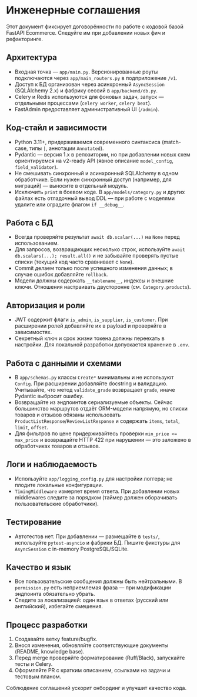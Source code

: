 # Инженерные соглашения

Этот документ фиксирует договорённости по работе с кодовой базой FastAPI Ecommerce. Следуйте им при добавлении новых фич и рефакторинге.

## Архитектура
- Входная точка — `app/main.py`. Версионированные роуты подключаются через `app/main_routers.py` в подприложение `/v1`.
- Доступ к БД организован через асинхронный `AsyncSession` (SQLAlchemy 2.x) и фабрику сессий в `app/backend/db.py`.
- Celery и Redis используются для фоновых задач, запуск — отдельными процессами (`celery worker`, `celery beat`).
- FastAdmin предоставляет административный UI (`/admin`).

## Код-стайл и зависимости
- Python 3.11+, придерживаемся современного синтаксиса (match-case, типы `|`, аннотации `Annotated`).
- Pydantic — версия 1.x в репозитории, но при добавлении новых схем ориентируемся на v2-ready API (явное описание `model_config`, `field_validator`).
- Не смешивать синхронный и асинхронный SQLAlchemy в одном обработчике. Если нужен синхронный доступ (например, для миграций) — выносите в отдельный модуль.
- Исключить `print` в боевом коде. В `app/models/category.py` и других файлах есть отладочный вывод DDL — при работе с моделями удалите или оградите флагом `if __debug__`.

## Работа с БД
- Всегда проверяйте результат `await db.scalar(...)` на `None` перед использованием.
- Для запросов, возвращающих несколько строк, используйте `await db.scalars(...); result.all()` и не забывайте проверять пустые списки (текущий код часто сравнивает с `None`).
- Commit делаем только после успешного изменения данных; в случае ошибок добавляйте `rollback`.
- Модели должны содержать `__tablename__`, индексы и внешние ключи. Отношения настраивать двусторонне (см. `Category.products`).

## Авторизация и роли
- JWT содержит флаги `is_admin`, `is_supplier`, `is_customer`. При расширении ролей добавляйте их в payload и проверяйте в зависимостях.
- Секретный ключ и срок жизни токена должны переехать в настройки. Для локальной разработки допускается хранение в `.env`.

## Работа с данными и схемами
- В `app/schemas.py` классы `Create*` минимальны и не используют `Config`. При расширении добавляйте docstring и валидацию. Учитывайте, что метод `validate_grade` возвращает `grade`, иначе Pydantic выбросит ошибку.
- Возвращайте из эндпоинтов сериализуемые объекты. Сейчас большинство маршрутов отдаёт ORM-модели напрямую, но списки товаров и отзывов обязаны использовать `ProductListResponse`/`ReviewListResponse` и содержать `items`, `total`, `limit`, `offset`.
- Для фильтров по цене придерживайтесь проверки `min_price <= max_price` и возвращайте HTTP 422 при нарушении — это заложено в обработчиках товаров и отзывов.

## Логи и наблюдаемость
- Используйте `app/logging_config.py` для настройки логгера; не плодите локальные конфигурации.
- `TimingMiddleware` измеряет время ответа. При добавлении новых middlewares следите за порядком (таймер должен оборачивать пользовательские обработчики).

## Тестирование
- Автотестов нет. При добавлении — размещайте в `tests/`, используйте `pytest-asyncio` и фабрики БД. Пишите фикстуры для `AsyncSession` с in-memory PostgreSQL/SQLite.

## Качество и язык
- Все пользовательские сообщения должны быть нейтральными. В `permission.py` есть неприемлемая фраза — при модификации эндпоинта обязательно убрать.
- Следите за локализацией: один язык в ответах (русский или английский), избегайте смешения.

## Процесс разработки
1. Создавайте ветку feature/bugfix.
2. Внося изменения, обновляйте соответствующие документы (README, knowledge base).
3. Перед merge проверяйте форматирование (Ruff/Black), запускайте тесты и Celery.
4. Оформляйте PR с кратким описанием, ссылками на задачи и тестовым планом.

Соблюдение соглашений ускорит онбординг и улучшит качество кода.
